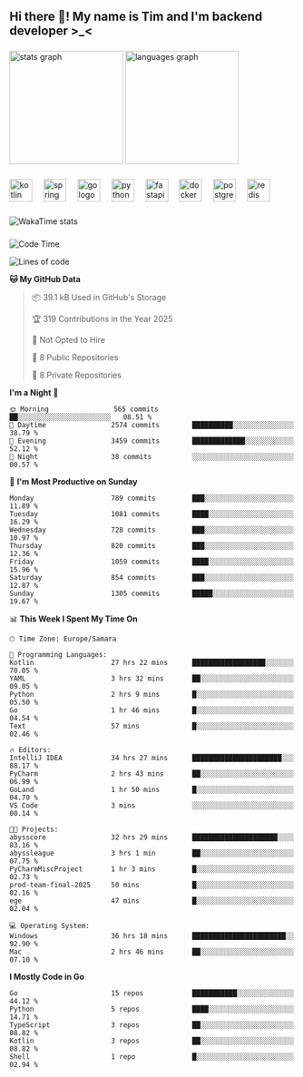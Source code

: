 <h2 align="left">Hi there 👋! My name is Tim and I'm backend developer >_<</h2>

###

<div align="left">
  <img src="https://github-readme-stats-qilm.vercel.app/api?username=intezya&hide_title=false&hide_rank=false&show_icons=true&include_all_commits=true&count_private=true&disable_animations=false&theme=omni&locale=en&hide_border=true&order=1&show=prs_merged&hide=issues" height="200" alt="stats graph"  />
  <img src="https://github-readme-stats-qilm.vercel.app/api/top-langs?username=intezya&locale=en&hide_title=false&layout=donut&langs_count=5&theme=omni&hide_border=true&order=2&exclude_repo=github-readme-stats&hide=mako" height="200" alt="languages graph"  />
</div>

###

<div align="left">
  <img src="https://img.shields.io/badge/Kotlin-7F52FF?logo=kotlin&logoColor=white&style=for-the-badge" height="40" alt="kotlin logo"  />
  <img width="12" />
  <img src="https://img.shields.io/badge/Spring-6DB33F?logo=spring&logoColor=black&style=for-the-badge" height="40" alt="spring logo"  />
  <img width="12" />
  <img src="https://img.shields.io/badge/Go-00ADD8?logo=go&logoColor=white&style=for-the-badge" height="40" alt="go logo"  />
  <img width="12" />
  <img src="https://img.shields.io/badge/Python-3776AB?logo=python&logoColor=white&style=for-the-badge" height="40" alt="python logo"  />
  <img width="12" />
  <img src="https://img.shields.io/badge/FastAPI-009688?logo=fastapi&logoColor=white&style=for-the-badge" height="40" alt="fastapi logo"  />
  <img width="12" />
  <img src="https://img.shields.io/badge/Docker-2496ED?logo=docker&logoColor=white&style=for-the-badge" height="40" alt="docker logo"  />
  <img width="12" />
  <img src="https://img.shields.io/badge/PostgreSQL-4169E1?logo=postgresql&logoColor=white&style=for-the-badge" height="40" alt="postgresql logo"  />
  <img width="12" />
  <img src="https://img.shields.io/badge/Redis-DC382D?logo=redis&logoColor=white&style=for-the-badge" height="40" alt="redis logo"  />
</div>

###

<picture>
	<source
		srcset="https://github-readme-stats-qilm.vercel.app/api/wakatime?username=intezya&theme=omni&layout=compact&hide_border=true"
		media="(prefers-color-scheme: dark)%2C (prefers-color-scheme: no-preference)"
	/>
	<img alt="WakaTime stats" src="https://github-readme-stats-qilm.vercel.app/api/wakatime?username=intezya&theme=omni&layout=compact&hide_border=true&"/>
</picture>

###

<!--START_SECTION:waka-->
![Code Time](http://img.shields.io/badge/Code%20Time-510%20hrs%2046%20mins-blue)

![Lines of code](https://img.shields.io/badge/From%20Hello%20World%20I%27ve%20Written-848.6%20thousand%20lines%20of%20code-blue)

**🐱 My GitHub Data** 

> 📦 39.1 kB Used in GitHub's Storage 
 > 
> 🏆 319 Contributions in the Year 2025
 > 
> 🚫 Not Opted to Hire
 > 
> 📜 8 Public Repositories 
 > 
> 🔑 8 Private Repositories 
 > 
**I'm a Night 🦉** 

```text
🌞 Morning                565 commits         ██░░░░░░░░░░░░░░░░░░░░░░░   08.51 % 
🌆 Daytime                2574 commits        ██████████░░░░░░░░░░░░░░░   38.79 % 
🌃 Evening                3459 commits        █████████████░░░░░░░░░░░░   52.12 % 
🌙 Night                  38 commits          ░░░░░░░░░░░░░░░░░░░░░░░░░   00.57 % 
```
📅 **I'm Most Productive on Sunday** 

```text
Monday                   789 commits         ███░░░░░░░░░░░░░░░░░░░░░░   11.89 % 
Tuesday                  1081 commits        ████░░░░░░░░░░░░░░░░░░░░░   16.29 % 
Wednesday                728 commits         ███░░░░░░░░░░░░░░░░░░░░░░   10.97 % 
Thursday                 820 commits         ███░░░░░░░░░░░░░░░░░░░░░░   12.36 % 
Friday                   1059 commits        ████░░░░░░░░░░░░░░░░░░░░░   15.96 % 
Saturday                 854 commits         ███░░░░░░░░░░░░░░░░░░░░░░   12.87 % 
Sunday                   1305 commits        █████░░░░░░░░░░░░░░░░░░░░   19.67 % 
```


📊 **This Week I Spent My Time On** 

```text
🕑︎ Time Zone: Europe/Samara

💬 Programming Languages: 
Kotlin                   27 hrs 22 mins      ██████████████████░░░░░░░   70.05 % 
YAML                     3 hrs 32 mins       ██░░░░░░░░░░░░░░░░░░░░░░░   09.05 % 
Python                   2 hrs 9 mins        █░░░░░░░░░░░░░░░░░░░░░░░░   05.50 % 
Go                       1 hr 46 mins        █░░░░░░░░░░░░░░░░░░░░░░░░   04.54 % 
Text                     57 mins             █░░░░░░░░░░░░░░░░░░░░░░░░   02.46 % 

🔥 Editors: 
IntelliJ IDEA            34 hrs 27 mins      ██████████████████████░░░   88.17 % 
PyCharm                  2 hrs 43 mins       ██░░░░░░░░░░░░░░░░░░░░░░░   06.99 % 
GoLand                   1 hr 50 mins        █░░░░░░░░░░░░░░░░░░░░░░░░   04.70 % 
VS Code                  3 mins              ░░░░░░░░░░░░░░░░░░░░░░░░░   00.14 % 

🐱‍💻 Projects: 
abysscore                32 hrs 29 mins      █████████████████████░░░░   83.16 % 
abyssleague              3 hrs 1 min         ██░░░░░░░░░░░░░░░░░░░░░░░   07.75 % 
PyCharmMiscProject       1 hr 3 mins         █░░░░░░░░░░░░░░░░░░░░░░░░   02.73 % 
prod-team-final-2025     50 mins             █░░░░░░░░░░░░░░░░░░░░░░░░   02.16 % 
ege                      47 mins             █░░░░░░░░░░░░░░░░░░░░░░░░   02.04 % 

💻 Operating System: 
Windows                  36 hrs 18 mins      ███████████████████████░░   92.90 % 
Mac                      2 hrs 46 mins       ██░░░░░░░░░░░░░░░░░░░░░░░   07.10 % 
```

**I Mostly Code in Go** 

```text
Go                       15 repos            ███████████░░░░░░░░░░░░░░   44.12 % 
Python                   5 repos             ████░░░░░░░░░░░░░░░░░░░░░   14.71 % 
TypeScript               3 repos             ██░░░░░░░░░░░░░░░░░░░░░░░   08.82 % 
Kotlin                   3 repos             ██░░░░░░░░░░░░░░░░░░░░░░░   08.82 % 
Shell                    1 repo              █░░░░░░░░░░░░░░░░░░░░░░░░   02.94 % 
```




<!--END_SECTION:waka-->
